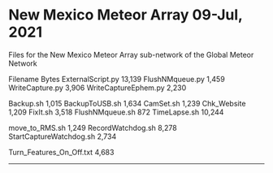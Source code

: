 # New Mexico Meteor Array 09-Jul, 2021
Files for the New Mexico Meteor Array sub-network of the Global Meteor Network

Filename		Bytes
ExternalScript.py	13,139
FlushNMqueue.py		1,459
WriteCapture.py		3,906
WriteCaptureEphem.py	2,230


Backup.sh		1,015
BackupToUSB.sh		1,634
CamSet.sh		1,239
Chk_Website		1,209
FixIt.sh		3,518
FlushNMqueue.sh		872
TimeLapse.sh		10,244

move_to_RMS.sh		1,249
RecordWatchdog.sh	8,278
StartCaptureWatchdog.sh	2,734

Turn_Features_On_Off.txt	4,683
_____

